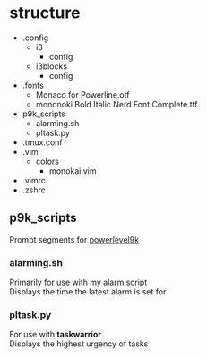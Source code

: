 # structure
- .config
    - i3
        - config
    - i3blocks
        - config
- .fonts
    - Monaco for Powerline.otf
    - mononoki Bold Italic Nerd Font Complete.ttf
- p9k_scripts
    - alarming.sh
    - pltask.py
- .tmux.conf
- .vim
    - colors
        - monokai.vim
- .vimrc
- .zshrc

  
## p9k\_scripts  
Prompt segments for [powerlevel9k](https://github.com/bhilburn/powerlevel9k)  
### alarming.sh  
Primarily for use with my [alarm script](https://github.com/disconsis/Utils)  
Displays the time the latest alarm is set for  
### pltask.py  
For use with **taskwarrior**  
Displays the highest urgency of tasks  
